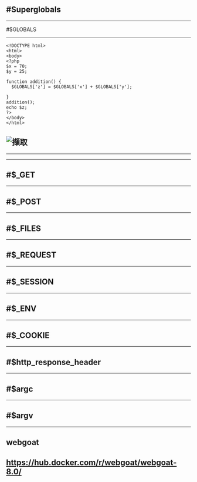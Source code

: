 #Superglobals
---

---
#$GLOBALS

---

    <!DOCTYPE html>
    <html>
    <body>
    <?php 
    $x = 70;
    $y = 25; 

    function addition() {
      $GLOBALS['z'] = $GLOBALS['x'] + $GLOBALS['y'];

    }
    addition();
    echo $z;
    ?>
    </body>
    </html>
![擷取](https://user-images.githubusercontent.com/71476321/117915696-6a5d0480-b318-11eb-90ff-b02c03ed6bc8.JPG)
---


---

---
#$_GET
---

---
#$_POST
---

---
#$_FILES
---

---
#$_REQUEST
---

---
#$_SESSION
---

---
#$_ENV
---

---
#$_COOKIE
---

---
#$http_response_header
---

---
#$argc
---

---
#$argv
---

---

webgoat
---
https://hub.docker.com/r/webgoat/webgoat-8.0/
---
